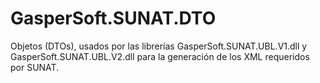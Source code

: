 # GasperSoft.SUNAT.DTO

Objetos (DTOs), usados por las librerías GasperSoft.SUNAT.UBL.V1.dll y GasperSoft.SUNAT.UBL.V2.dll para la generación de los XML requeridos por SUNAT.
